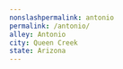 ```yaml
---
﻿nonslashpermalink: antonio
permalink: /antonio/
alley: Antonio
city: Queen Creek
state: Arizona
---
```

